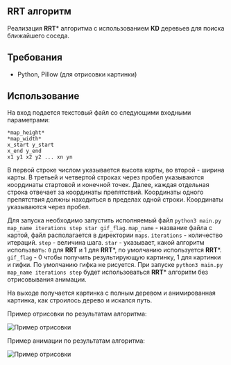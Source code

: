 ## RRT алгоритм
Реализация **RRT*** алгоритма с использованием **KD** деревьев для поиска ближайшего соседа. 

## Требования
- Python, Pillow (для отрисовки картинки)

## Использование
На вход подается текстовый файл со следующими входными параметрами:
```
*map_height*
*map_width*
x_start y_start
x_end y_end
x1 y1 x2 y2 ... xn yn
```

В первой строке числом указывается высота карты, во второй - ширина карты. 
В третьей и четвертой строках через пробел указываются координаты стартовой и конечной точек.
Далее, каждая отдельная строка отвечает за координаты препятствий. Координаты одного препятствия
должны находиться в пределах одной строки. Координаты указываются через пробел.

Для запуска необходимо запустить исполняемый файл ```python3 main.py map_name iterations step star gif_flag```. 
```map_name``` - название файла с картой, файл располагается в директории ```maps```.
```iterations``` - количество итераций. ```step``` - величина шага. 
```star``` - указывает, какой алгоритм использвать: `0` для **RRT** и 1 для **RRT***, по умолчанию используется **RRT***.
```gif_flag``` - 0 чтобы получить результирующую картинку, 1 для картинки и гифки.
По умолчанию гифка не рисуется. При запуске ```python3 main.py map_name iterations step``` будет использоваться 
**RRT*** алгоритм без отрисовывания анимации.

На выходе получается картинка с полным деревом и анимированная картинка, как строилось дерево и искался путь.

Пример отрисовки по результатам алгоритма:

![Пример отрисовки](/images/res.png)

Пример анимации по результатам алгоритма:

![Пример отрисовки](/images/res.gif)
